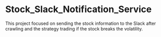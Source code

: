 # Stock_Slack_Notification_Service
This project focused on sending the stock information to the Slack after crawling and the strategy trading if the stock breaks the volatility.
